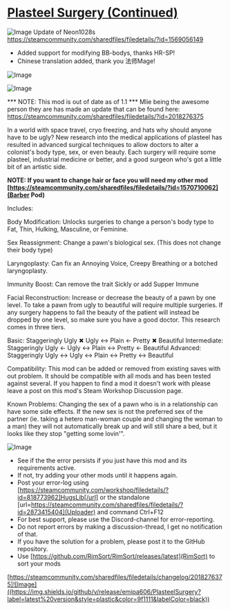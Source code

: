 # [Plasteel Surgery (Continued)](https://steamcommunity.com/sharedfiles/filedetails/?id=2018276375)

![Image](https://i.imgur.com/buuPQel.png)
Update of Neon1028s
https://steamcommunity.com/sharedfiles/filedetails/?id=1569056149

- Added support for modifying BB-bodys, thanks HR-SP!
- Chinese translation added, thank you 法师Mage!

![Image](https://i.imgur.com/pufA0kM.png)
	
![Image](https://i.imgur.com/Z4GOv8H.png)

*** NOTE: This mod is out of date as of 1.1 ***
Mlie being the awesome person they are has made an update that can be found here:
https://steamcommunity.com/sharedfiles/filedetails/?id=2018276375

In a world with space travel, cryo freezing, and hats why should anyone have to be ugly? New research into the medical applications of plasteel has resulted in advanced surgical techniques to allow doctors to alter a colonist's body type, sex, or even beauty. Each surgery will require some plasteel, industrial medicine or better, and a good surgeon who's got a little bit of an artistic side. 

**NOTE: If you want to change hair or face you will need my other mod [https://steamcommunity.com/sharedfiles/filedetails/?id=1570710062](Barber Pod)**

Includes:

Body Modification: Unlocks surgeries to change a person's body type to Fat, Thin, Hulking, Masculine, or Feminine. 

Sex Reassignment: Change a pawn's biological sex. (This does not change their body type)

Laryngoplasty: Can fix an Annoying Voice, Creepy Breathing or a botched laryngoplasty.

Immunity Boost: Can remove the trait Sickly or add Supper Immune

Facial Reconstruction: Increase or decrease the beauty of a pawn by one level. To take a pawn from ugly to beautiful will require multiple surgeries. If any surgery happens to fail the beauty of the patient will instead be dropped by one level, so make sure you have a good doctor. This research comes in three tiers.

Basic: 
    Staggeringly Ugly ✖ Ugly ↔ Plain ← Pretty ✖ Beautiful
Intermediate: 
    Staggeringly Ugly ← Ugly ↔ Plain ↔ Pretty ← Beautiful 
Advanced: 
    Staggeringly Ugly ↔ Ugly ↔ Plain ↔ Pretty ↔ Beautiful

Compatibility: This mod can be added or removed from existing saves with out problem. It should be compatible with all mods and has been tested against several. If you happen to find a mod it doesn't work with please leave a post on this mod's Steam Workshop Discussion page.

Known Problems: Changing the sex of a pawn who is in a relationship can have some side effects. If the new sex is not the preferred sex of the partner (ie. taking a hetero man-woman couple and changing the woman to a man) they will not automatically break up and will still share a bed, but it looks like they stop "getting some lovin'".


![Image](https://i.imgur.com/PwoNOj4.png)


-  See if the the error persists if you just have this mod and its requirements active.
-  If not, try adding your other mods until it happens again.
-  Post your error-log using [https://steamcommunity.com/workshop/filedetails/?id=818773962]HugsLib[/url] or the standalone [url=https://steamcommunity.com/sharedfiles/filedetails/?id=2873415404](Uploader) and command Ctrl+F12
-  For best support, please use the Discord-channel for error-reporting.
-  Do not report errors by making a discussion-thread, I get no notification of that.
-  If you have the solution for a problem, please post it to the GitHub repository.
-  Use [https://github.com/RimSort/RimSort/releases/latest](RimSort) to sort your mods



[https://steamcommunity.com/sharedfiles/filedetails/changelog/2018276375]![Image]((https://img.shields.io/github/v/release/emipa606/PlasteelSurgery?label=latest%20version&style=plastic&color=9f1111&labelColor=black))
